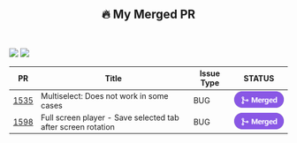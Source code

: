 <div align="center">

## 🔥 My Merged PR

<br>

</div>


<p>
    <img src="https://user-images.githubusercontent.com/308331/194037473-41ad7eba-8602-4be5-be73-49e3c0c48c12.svg#gh-light-mode-only" width="200"/>
    <img src="https://user-images.githubusercontent.com/308331/194041226-4c6d8181-cafa-4ea8-8735-1d8106f5e5f6.svg#gh-dark-mode-only" width="200"/>
</p>


| PR                                                                   | Title                                                         | Issue Type | STATUS                         |
|----------------------------------------------------------------------|---------------------------------------------------------------|------------|--------------------------------|
| [1535](https://github.com/Automattic/pocket-casts-android/pull/1535) | Multiselect: Does not work in some cases  |    BUG     | ![Merged](./images/merged.png) |
| [1598](https://github.com/Automattic/pocket-casts-android/pull/1598) | Full screen player - Save selected tab after screen rotation  |    BUG     | ![Merged](./images/merged.png) |
